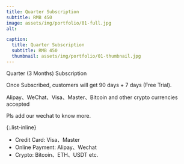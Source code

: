 ```yaml
---
title: Quarter Subscription
subtitle: RMB 450
image: assets/img/portfolio/01-full.jpg
alt:

caption:
  title: Quarter Subscription
  subtitle: RMB 450
  thumbnail: assets/img/portfolio/01-thumbnail.jpg
---
```

Quarter (3 Months) Subscription

Once Subscribed, customers will get 90 days + 7 days (Free Trial).

Alipay、WeChat、Visa、Master、Bitcoin and other crypto currencies accepted

Pls add our wechat to know more.

{:.list-inline}
- Credit Card: Visa、Master
- Online Payment: Alipay、Wechat
- Crypto: Bitcoin、ETH、USDT etc.
